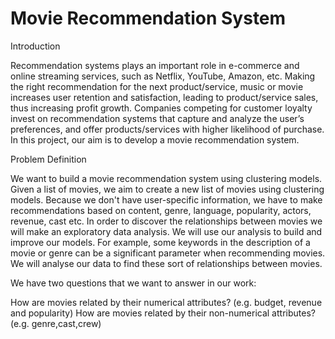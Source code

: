 # Movie Recommendation System

Introduction

Recommendation systems plays an important role in e-commerce and online streaming services, such as Netflix, YouTube, Amazon, etc. Making the right recommendation for the next product/service, music or movie increases user retention and satisfaction, leading to product/service sales, thus increasing profit growth. Companies competing for customer loyalty invest on recommendation systems that capture and analyze the user’s preferences, and offer products/services with higher likelihood of purchase. In this project, our aim is to develop a movie recommendation system.

Problem Definition

We want to build a movie recommendation system using clustering models. Given a list of movies, we aim to create a new list of movies using clustering models. Because we don't have user-specific information, we have to make recommendations based on content, genre, language, popularity, actors, revenue, cast etc. In order to discover the relationships between movies we will make an exploratory data analysis. We will use our analysis to build and improve our models. For example, some keywords in the description of a movie or genre can be a significant parameter when recommending movies. We will analyse our data to find these sort of relationships between movies.

We have two questions that we want to answer in our work:

How are movies related by their numerical attributes? (e.g. budget, revenue and popularity)
How are movies related by their non-numerical attributes? (e.g. genre,cast,crew)
